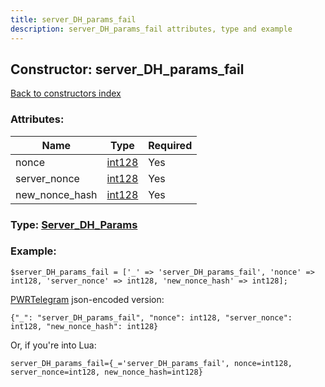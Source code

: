 ```yaml
---
title: server_DH_params_fail
description: server_DH_params_fail attributes, type and example
---
```

## Constructor: server\_DH\_params\_fail  
[Back to constructors index](index.md)



### Attributes:

| Name     |    Type       | Required |
|----------|---------------|----------|
|nonce|[int128](../types/int128.md) | Yes|
|server\_nonce|[int128](../types/int128.md) | Yes|
|new\_nonce\_hash|[int128](../types/int128.md) | Yes|



### Type: [Server\_DH\_Params](../types/Server_DH_Params.md)


### Example:

```
$server_DH_params_fail = ['_' => 'server_DH_params_fail', 'nonce' => int128, 'server_nonce' => int128, 'new_nonce_hash' => int128];
```  

[PWRTelegram](https://pwrtelegram.xyz) json-encoded version:

```
{"_": "server_DH_params_fail", "nonce": int128, "server_nonce": int128, "new_nonce_hash": int128}
```


Or, if you're into Lua:  


```
server_DH_params_fail={_='server_DH_params_fail', nonce=int128, server_nonce=int128, new_nonce_hash=int128}

```


